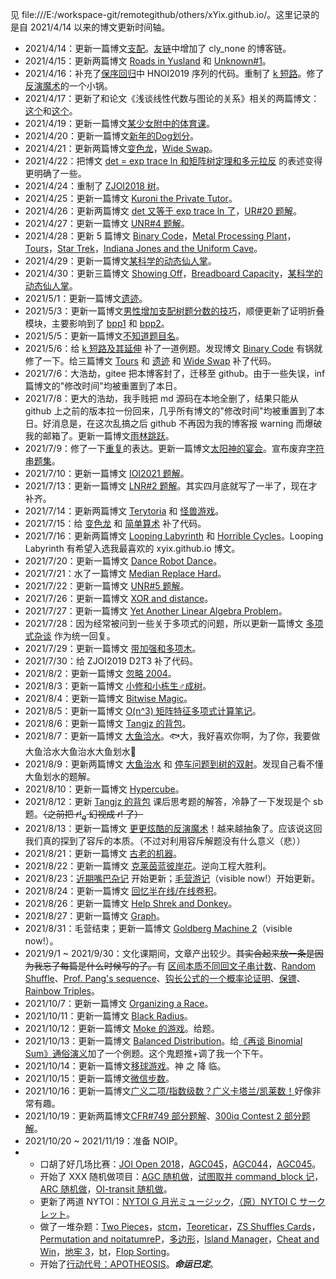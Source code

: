 见 file:///E:/workspace-git/remotegithub/others/xYix.github.io/。这里记录的是自 2021/4/14 以来的博文更新时间轴。

- 2021/4/14：更新一篇博文[支配](file:///E:/workspace-git/remotegithub/others/xYix.github.io/posts/?&page=3&postname=luogu-7520)。[友链](file:///E:/workspace-git/remotegithub/others/xYix.github.io/posts/?&page=0&postname=hello-world)中增加了 cly_none 的博客链。
- 2021/4/15：更新两篇博文 [Roads in Yusland](file:///E:/workspace-git/remotegithub/others/xYix.github.io/posts/?&page=3&postname=cf-671-d) 和 [Unknown#1](file:///E:/workspace-git/remotegithub/others/xYix.github.io/posts/?&page=3&postname=unknown-1)。
- 2021/4/16：补充了[保序回归](file:///E:/workspace-git/remotegithub/others/xYix.github.io/posts/?&page=1&postname=isotonic-regression)中 HNOI2019 序列的代码。重制了 [k 短路](file:///E:/workspace-git/remotegithub/others/xYix.github.io/posts/?&page=2&postname=k-th-shortest-path)。修了[反演魔术](file:///E:/workspace-git/remotegithub/others/xYix.github.io/posts/?&page=2&postname=exc-inc)的一个小锅。
- 2021/4/17：更新了和论文《浅谈线性代数与图论的关系》相关的两篇博文：[这个](file:///E:/workspace-git/remotegithub/others/xYix.github.io/posts/?&postname=loj-6759)和[这个](file:///E:/workspace-git/remotegithub/others/xYix.github.io/posts/?&postname=linear-algebra-in-graph-theory)。
- 2021/4/19：更新一篇博文[某少女附中的体育课](file:///E:/workspace-git/remotegithub/others/xYix.github.io/posts/?&page=3&postname=loj-548)。
- 2021/4/20：更新一篇博文[新年的Dog划分](file:///E:/workspace-git/remotegithub/others/xYix.github.io/posts/?&page=3&postname=uoj-461)。
- 2021/4/21：更新两篇博文[变色龙](file:///E:/workspace-git/remotegithub/others/xYix.github.io/posts/?&page=3&postname=uoj-504)，[Wide Swap](file:///E:/workspace-git/remotegithub/others/xYix.github.io/posts/?&page=3&postname=agc-001-f)。
- 2021/4/22：把博文 [det = exp trace ln 和矩阵树定理和多元拉反](file:///E:/workspace-git/remotegithub/others/xYix.github.io/posts/?&page=2&postname=det-eq-exp-trace-log) 的表述变得更明确了一些。
- 2021/4/24：重制了 [ZJOI2018 树](file:///E:/workspace-git/remotegithub/others/xYix.github.io/posts/?&sortby=last_modi&postname=luogu-4500-ex)。
- 2021/4/25：更新一篇博文 [Kuroni the Private Tutor](file:///E:/workspace-git/remotegithub/others/xYix.github.io/posts/?&sortby=last_modi&postname=cf-1305-h)。
- 2021/4/26：更新两篇博文 [det 又等于 exp trace ln 了](file:///E:/workspace-git/remotegithub/others/xYix.github.io/posts/?&sortby=last_modi&postname=det-eq-exp-trace-log-ex)，[UR#20 题解](file:///E:/workspace-git/remotegithub/others/xYix.github.io/posts/?&sortby=last_modi&postname=uoj-R-20)。
- 2021/4/27：更新一篇博文 [UNR#4 题解](file:///E:/workspace-git/remotegithub/others/xYix.github.io/posts/?&sortby=last_modi&postname=uoj-NR-4)。
- 2021/4/28：更新 5 篇博文 [Binary Code](file:///E:/workspace-git/remotegithub/others/xYix.github.io/posts/?&sortby=last_modi&postname=luogu-6965)，[Metal Processing Plant](file:///E:/workspace-git/remotegithub/others/xYix.github.io/posts/?&sortby=last_modi&postname=luogu-6898)，[Tours](file:///E:/workspace-git/remotegithub/others/xYix.github.io/posts/?&sortby=last_modi&postname=luogu-6914)，[Star Trek](file:///E:/workspace-git/remotegithub/others/xYix.github.io/posts/?&sortby=last_modi&postname=luogu-6803)，[Indiana Jones and the Uniform Cave](file:///E:/workspace-git/remotegithub/others/xYix.github.io/posts/?&sortby=last_modi&postname=luogu-7123)。
- 2021/4/29：更新一篇博文[某科学的动态仙人掌](file:///E:/workspace-git/remotegithub/others/xYix.github.io/posts/?&sortby=last_modi&postname=thuwc-2020-1-3)。
- 2021/4/30：更新三篇博文 [Showing Off](file:///E:/workspace-git/remotegithub/others/xYix.github.io/posts/?&sortby=last_modi&postname=cf-1416-f)，[Breadboard Capacity](file:///E:/workspace-git/remotegithub/others/xYix.github.io/posts/?&sortby=last_modi&postname=cf-1368-h)，[某科学的动态仙人掌](file:///E:/workspace-git/remotegithub/others/xYix.github.io/posts/?&sortby=last_modi&postname=thuwc-2020-1-3)。
- 2021/5/1：更新一篇博文[遗迹](file:///E:/workspace-git/remotegithub/others/xYix.github.io/posts/?&sortby=last_modi&postname=uoj-506)。
- 2021/5/3：更新一篇博文[男性增加支配树题分数的技巧](file:///E:/workspace-git/remotegithub/others/xYix.github.io/posts/?&sortby=last_modi&postname=domination-tree)，顺便更新了证明折叠模块，主要影响到了 [bpp1](file:///E:/workspace-git/remotegithub/others/xYix.github.io/posts/?&sortby=last_modi&postname=bpp) 和 [bpp2](file:///E:/workspace-git/remotegithub/others/xYix.github.io/posts/?&sortby=last_modi&postname=bpp2)。
- 2021/5/5：更新一篇博文[不知道题目名](file:///E:/workspace-git/remotegithub/others/xYix.github.io/posts/?&sortby=last_modi&postname=thuwc-2020-2-2)。
- 2021/5/6：给 [k 短路及其延伸](file:///E:/workspace-git/remotegithub/others/xYix.github.io/posts/?&sortby=last_modi&postname=k-th-shortest-path) 补了一道例题。发现博文 [Binary Code](file:///E:/workspace-git/remotegithub/others/xYix.github.io/posts/?&sortby=last_modi&postname=luogu-6965) 有锅就修了一下。给三篇博文 [Tours](file:///E:/workspace-git/remotegithub/others/xYix.github.io/posts/?&sortby=last_modi&postname=luogu-6914) 和 [遗迹](file:///E:/workspace-git/remotegithub/others/xYix.github.io/posts/?&sortby=last_modi&postname=uoj-506) 和 [Wide Swap](file:///E:/workspace-git/remotegithub/others/xYix.github.io/posts/?&page=3&postname=agc-001-f) 补了代码。
- 2021/7/6：大浩劫，gitee 把本博客封了，迁移至 github。由于一些失误，inf 篇博文的"修改时间"均被重置到了本日。
- 2021/7/8：更大的浩劫，我手贱把 md 源码在本地全删了，结果只能从 github 上之前的版本拉一份回来，几乎所有博文的"修改时间"均被重置到了本日。好消息是，在这次乱搞之后 github 不再因为我的博客报 warning 而爆破我的邮箱了。更新一篇博文[雨林跳跃](file:///E:/workspace-git/remotegithub/others/xYix.github.io/posts/?&sortby=id&postname=luogu-7599)。
- 2021/7/9：修了一下[重复](file:///E:/workspace-git/remotegithub/others/xYix.github.io/posts/?&sortby=id&postname=luogu-5404)的表达。更新一篇博文[太阳神的宴会](file:///E:/workspace-git/remotegithub/others/xYix.github.io/posts/?&sortby=id&postname=uoj-595)。宣布废弃[字符串题集](file:///E:/workspace-git/remotegithub/others/xYix.github.io/posts/?&tags=pigeon&postname=string-prob)。
- 2021/7/10：更新一篇博文 [IOI2021 题解](file:///E:/workspace-git/remotegithub/others/xYix.github.io/posts/?&sortby=id&postname=ioi2021)。
- 2021/7/13：更新一篇博文 [LNR#2 题解](file:///E:/workspace-git/remotegithub/others/xYix.github.io/posts/?&sortby=id&postname=loj-NR-2)。其实四月底就写了一半了，现在才补齐。
- 2021/7/14：更新两篇博文 [Terytoria](file:///E:/workspace-git/remotegithub/others/xYix.github.io/posts/?&sortby=id&postname=loj-3220) 和 [怪兽游戏](file:///E:/workspace-git/remotegithub/others/xYix.github.io/posts/?&sortby=id&postname=loj-3522)。
- 2021/7/15：给 [变色龙](file:///E:/workspace-git/remotegithub/others/xYix.github.io/posts/?&sortby=last_modi&postname=uoj-504) 和 [简单算术](file:///E:/workspace-git/remotegithub/others/xYix.github.io/posts/?&sortby=last_modi&postname=loj-NR-2) 补了代码。
- 2021/7/16：更新两篇博文 [Looping Labyrinth](file:///E:/workspace-git/remotegithub/others/xYix.github.io/posts/?&sortby=id&postname=luogu-4356) 和 [Horrible Cycles](file:///E:/workspace-git/remotegithub/others/xYix.github.io/posts/?&sortby=id&postname=cf-gym-102538-h)。Looping Labyrinth 有希望入选我最喜欢的 xyix.github.io 博文。
- 2021/7/20：更新一篇博文 [Dance Robot Dance](file:///E:/workspace-git/remotegithub/others/xYix.github.io/posts/?&sortby=id&postname=nytoi-2021-d)。
- 2021/7/21：水了一篇博文 [Median Replace Hard](file:///E:/workspace-git/remotegithub/others/xYix.github.io/posts/?&sortby=id&postname=cf-gym-102586-j)。
- 2021/7/22：更新一篇博文 [UNR#5 题解](file:///E:/workspace-git/remotegithub/others/xYix.github.io/posts/?&sortby=id&postname=uoj-NR-5)。
- 2021/7/26：更新一篇博文 [XOR and distance](file:///E:/workspace-git/remotegithub/others/xYix.github.io/posts/?&sortby=id&postname=cf-1553-h)。
- 2021/7/27：更新一篇博文 [Yet Another Linear Algebra Problem](file:///E:/workspace-git/remotegithub/others/xYix.github.io/posts/?&sortby=id&postname=loj-3409)。
- 2021/7/28：因为经常被问到一些关于多项式的问题，所以更新一篇博文 [多项式杂谈](file:///E:/workspace-git/remotegithub/others/xYix.github.io/posts/?&sortby=id&postname=polynomial-random-talk) 作为统一回复。
- 2021/7/29：更新一篇博文 [带加强和多项木](file:///E:/workspace-git/remotegithub/others/xYix.github.io/posts/?&sortby=id&postname=loj-3398)。
- 2021/7/30：给 ZJOI2019 D2T3 补了代码。
- 2021/8/2：更新一篇博文 [忽略 2004](file:///E:/workspace-git/remotegithub/others/xYix.github.io/posts/?&sortby=id&postname=loj-6778)。
- 2021/8/3：更新一篇博文 [小修和小栋生♂成树](file:///E:/workspace-git/remotegithub/others/xYix.github.io/posts/?&sortby=id&postname=loj-2488)。
- 2021/8/4：更新一篇博文 [Bitwise Magic](file:///E:/workspace-git/remotegithub/others/xYix.github.io/posts/?&sortby=id&postname=cf-1408-i)。
- 2021/8/5：更新一篇博文 [O(n^3) 矩阵特征多项式计算笔记](file:///E:/workspace-git/remotegithub/others/xYix.github.io/posts/?&sortby=id&postname=how-to-calc-chara-poly)。
- 2021/8/6：更新一篇博文 [Tangjz 的背包](file:///E:/workspace-git/remotegithub/others/xYix.github.io/posts/?&sortby=id&postname=loj-562)。
- 2021/8/7：更新一篇博文 [大鱼洽水](file:///E:/workspace-git/remotegithub/others/xYix.github.io/posts/?&sortby=id&postname=loj-3391)。🐟大，我好喜欢你啊，为了你，我要做大鱼洽水大鱼治水大鱼划水🥰
- 2021/8/9：更新两篇博文 [大鱼治水](file:///E:/workspace-git/remotegithub/others/xYix.github.io/posts/?&sortby=id&postname=loj-3390) 和 [停车问题到树的双射](file:///E:/workspace-git/remotegithub/others/xYix.github.io/posts/?&sortby=id&postname=parking-and-tree)。发现自己看不懂大鱼划水的题解。
- 2021/8/10：更新一篇博文 [Hypercube](file:///E:/workspace-git/remotegithub/others/xYix.github.io/posts/?&sortby=id&postname=luogu-6980)。
- 2021/8/12：更新 [Tangjz 的背包](file:///E:/workspace-git/remotegithub/others/xYix.github.io/posts/?&sortby=id&postname=loj-562) 课后思考题的解答，冷静了一下发现是个 sb 题。~~（之前把 $r!_q$ 幻视成 $r!$ 了）~~
- 2021/8/13：更新一篇博文 [更更炫酷的反演魔术](file:///E:/workspace-git/remotegithub/others/xYix.github.io/posts/?&sortby=id&postname=exc-inc-ex)！越来越抽象了。应该说这回我们真的探到了容斥的本质。（不过对利用容斥解题没有什么意义（悲））
- 2021/8/21：更新一篇博文 [古老的机器](file:///E:/workspace-git/remotegithub/others/xYix.github.io/posts/?&sortby=id&postname=uoj-616)。
- 2021/8/22：更新一篇博文 [克莱茵蓝彼岸花](file:///E:/workspace-git/remotegithub/others/xYix.github.io/posts/?&sortby=id&postname=loj-6786)。逆向工程大胜利。
- 2021/8/23：[近期嘴巴杂记](file:///E:/workspace-git/remotegithub/others/xYix.github.io/posts/?&sortby=id&postname=recent-kouhu) 开始更新；[毛营游记](file:///E:/workspace-git/remotegithub/others/xYix.github.io/posts/?page=0&postname=ptz-camp)（visible now!）开始更新。
- 2021/8/24：更新一篇博文 [回忆半在线/在线卷积](file:///E:/workspace-git/remotegithub/others/xYix.github.io/posts/?&sortby=id&postname=online-convolution)。
- 2021/8/26：更新一篇博文 [Help Shrek and Donkey](file:///E:/workspace-git/remotegithub/others/xYix.github.io/posts/?&sortby=id&postname=cf-98-e)。
- 2021/8/27：更新一篇博文 [Graph](file:///E:/workspace-git/remotegithub/others/xYix.github.io/posts/?&sortby=id&postname=luogu-7054)。
- 2021/8/31：毛营结束；更新一篇博文 [Goldberg Machine 2](file:///E:/workspace-git/remotegithub/others/xYix.github.io/posts/?&sortby=id&postname=ptz-camp-7-a)（visible now!）。
- 2021/9/1 ~ 2021/9/30：文化课期间，文章产出较少。~~其实合起来放一条是因为我忘了每篇是什么时候写的了。~~有 [区间本质不同回文子串计数](file:///E:/workspace-git/remotegithub/others/xYix.github.io/posts/?&sortby=id&postname=soj-458)、[Random Shuffle](file:///E:/workspace-git/remotegithub/others/xYix.github.io/posts/?&sortby=id&postname=cf-gym-103069-c)、[Prof. Pang's sequence](file:///E:/workspace-git/remotegithub/others/xYix.github.io/posts/?&sortby=id&postname=cf-gym-103069-f)、[钩长公式的一个概率论证明](file:///E:/workspace-git/remotegithub/others/xYix.github.io/posts/?&sortby=id&postname=hook-formula-proof)、[保镖](file:///E:/workspace-git/remotegithub/others/xYix.github.io/posts/?&sortby=id&postname=luogu-4502)、[Rainbow Triples](file:///E:/workspace-git/remotegithub/others/xYix.github.io/posts/?&sortby=id&postname=cf-1408-h)。
- 2021/10/7：更新一篇博文 [Organizing a Race](file:///E:/workspace-git/remotegithub/others/xYix.github.io/posts/?&sortby=id&postname=cf-671-e)。
- 2021/10/11：更新一篇博文 [Black Radius](file:///E:/workspace-git/remotegithub/others/xYix.github.io/posts/?&sortby=id&postname=agc-008-f)。
- 2021/10/12：更新一篇博文 [Moke 的游戏](file:///E:/workspace-git/remotegithub/others/xYix.github.io/posts/?&sortby=id&postname=luogu-7896)。给题。
- 2021/10/13：更新一篇博文 [Balanced Distribution](file:///E:/workspace-git/remotegithub/others/xYix.github.io/posts/?&sortby=id&postname=cf-1237-g)。给[《再谈 Binomial Sum》通俗演义](file:///E:/workspace-git/remotegithub/others/xYix.github.io/posts/?&sortby=last_modi&postname=binomial-sum)加了一个例题。这个鬼题推+调了我一个下午。
- 2021/10/14：更新一篇博文[移球游戏](file:///E:/workspace-git/remotegithub/others/xYix.github.io/posts/?&sortby=last_modi&postname=luogu-7115)。神 之 降 临。
- 2021/10/15：更新一篇博文[微信步数](file:///E:/workspace-git/remotegithub/others/xYix.github.io/posts/?&sortby=id&postname=luogu-7116)。
- 2021/10/16：更新一篇博文[广义二项/指数级数？广义卡塔兰/凯莱数！](file:///E:/workspace-git/remotegithub/others/xYix.github.io/posts/?&sortby=id&postname=generalized-binomial-exponential)好像非常有趣。
- 2021/10/19：更新两篇博文[CFR#749 部分题解](file:///E:/workspace-git/remotegithub/others/xYix.github.io/posts/?&sortby=id&postname=cf-1586)、[300iq Contest 2 部分题解](file:///E:/workspace-git/remotegithub/others/xYix.github.io/posts/?&sortby=id&postname=cf-gym-102331)。
- 2021/10/20 ~ 2021/11/19：准备 NOIP。
- - 口胡了好几场比赛：[JOI Open 2018](file:///E:/workspace-git/remotegithub/others/xYix.github.io/posts/?&sortby=id&postname=loj-3538-3541)，[AGC045](file:///E:/workspace-git/remotegithub/others/xYix.github.io/posts/?&sortby=id&postname=agc-045)，[AGC044](file:///E:/workspace-git/remotegithub/others/xYix.github.io/posts/?&sortby=id&postname=agc-044)，[AGC045](file:///E:/workspace-git/remotegithub/others/xYix.github.io/posts/?&sortby=id&postname=agc-055)。
  - 开始了 XXX 随机做项目：[AGC 随机做](file:///E:/workspace-git/remotegithub/others/xYix.github.io/posts/?&sortby=id&postname=agc-mis)，[试图取并 command_block 记](file:///E:/workspace-git/remotegithub/others/xYix.github.io/posts/?&sortby=id&postname=command-block)，[ARC 随机做](file:///E:/workspace-git/remotegithub/others/xYix.github.io/posts/?&sortby=id&postname=arc-mis)，[OI-transit 随机做](file:///E:/workspace-git/remotegithub/others/xYix.github.io/posts/?&sortby=id&postname=oi-transit-mis)。
  - 更新了两道 NYTOI：[NYTOI G 月光ミュージック](file:///E:/workspace-git/remotegithub/others/xYix.github.io/posts/?&sortby=id&postname=nytoi-2021-g)，[（原）NYTOI C サークレット](file:///E:/workspace-git/remotegithub/others/xYix.github.io/posts/?&sortby=id&postname=nytoi-2021-c-old)。
  - 做了一堆杂题：[Two Pieces](file:///E:/workspace-git/remotegithub/others/xYix.github.io/posts/?&sortby=id&postname=agc-040-f)，[stcm](file:///E:/workspace-git/remotegithub/others/xYix.github.io/posts/?&sortby=id&postname=luogu-7124)，[Teoreticar](file:///E:/workspace-git/remotegithub/others/xYix.github.io/posts/?&sortby=id&postname=loj-3126)，[ZS Shuffles Cards](file:///E:/workspace-git/remotegithub/others/xYix.github.io/posts/?&sortby=id&postname=cf-1392-h)，[Permutation and noitatumreP](file:///E:/workspace-git/remotegithub/others/xYix.github.io/posts/?&sortby=id&postname=ptz-gxx-round-5-h)，[多边形](file:///E:/workspace-git/remotegithub/others/xYix.github.io/posts/?&sortby=id&postname=luogu-5288)，[Island Manager](file:///E:/workspace-git/remotegithub/others/xYix.github.io/posts/?&sortby=id&postname=loj-3407)，[Cheat and Win](file:///E:/workspace-git/remotegithub/others/xYix.github.io/posts/?&sortby=id&postname=cf-1439-e)，[地牢 3](file:///E:/workspace-git/remotegithub/others/xYix.github.io/posts/?&sortby=id&postname=loj-3472)，[bt](file:///E:/workspace-git/remotegithub/others/xYix.github.io/posts/?&sortby=id&postname=loj-6215)，[Flop Sorting](file:///E:/workspace-git/remotegithub/others/xYix.github.io/posts/?&sortby=id&postname=loj-3519)。
  - 开始了[行动代号：APOTHEOSIS](file:///E:/workspace-git/remotegithub/others/xYix.github.io/posts/?&sortby=id&postname=code-name-apotheosis)。***命运已定***。

